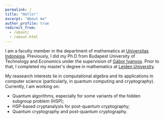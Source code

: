 ```yaml
---
permalink: /
title: "Hello!"
excerpt: "About me"
author_profile: true
redirect_from:
  - /about/
  - /about.html
---
```

I am a faculty member in the department of mathematics at [Universitas Indonesia](https://www.ui.ac.id). Previously, I did my Ph.D from Budapest University of Technology and Economics under the supervision of [Gábor Ivanyos](http://old.sztaki.hu/~ivanyos/). Prior to that, I completed my master's degree in mathematics at [Leiden University](https://www.universiteitleiden.nl/en/education/study-programmes/master/mathematics/algebra-geometry-and-number-theory).

My reasearch interests lie in computational algebra and its applications in computer science (particularly, in quantum computing and cryptography). Currently, I am working on:
* Quantum algorithms, especially for some variants of the hidden subgroup problem (HSP);
* HSP-based cryptanalysis for post-quantum cryptography;
* Quantum cryptography and post-quantum cryptography.

